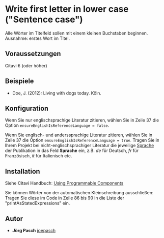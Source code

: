 # Write first letter in lower case ("Sentence case")
Alle Wörter im Titelfeld sollen mit einem kleinen Buchstaben beginnen. Ausnahme: erstes Wort im Titel.

## Voraussetzungen
Citavi 6 (oder höher)

## Beispiele

- Doe, J. (2012): Living with dogs today. Köln.

## Konfiguration
Wenn Sie nur englischsprachige Literatur zitieren, wählen Sie in Zeile 37 die Option `ensureEnglishIsReferenceLanguage = false`. 

Wenn Sie englisch- und anderssprachige Literatur zitieren, wählen Sie in Zeile 37 die Option `ensureEnglishIsReferenceLanguage = true`. Tragen Sie in Ihrem Projekt bei nicht-englischsprachiger Literatur die jeweilige [Sprache](https://en.wikipedia.org/wiki/List_of_ISO_639-1_codes) der Publikation in das Feld **Sprache** ein, z.B. *de* für Deutsch, *fr* für Französisch, *it* für Italienisch etc.

## Installation
Siehe Citavi Handbuch: [Using Programmable Components](https://www.citavi.com/programmable_components)

Sie können Wörter von der automatischen Kleinschreibung ausschließen: Tragen Sie diese im Code in Zeile 86 bis 90 in die Liste der "printAsStatedExpressions" ein.

## Autor
* **Jörg Pasch** [joepasch](https://github.com/joepasch)
